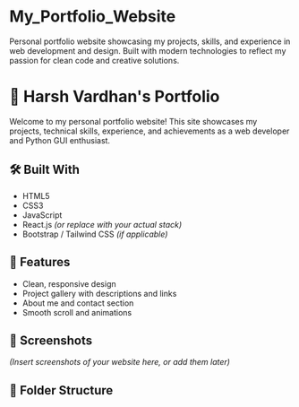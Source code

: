 # My_Portfolio_Website
Personal portfolio website showcasing my projects, skills, and experience in web development and design. Built with modern technologies to reflect my passion for clean code and creative solutions.

# 💼 Harsh Vardhan's Portfolio

Welcome to my personal portfolio website! This site showcases my projects, technical skills, experience, and achievements as a web developer and Python GUI enthusiast.


## 🛠️ Built With

- HTML5
- CSS3
- JavaScript
- React.js *(or replace with your actual stack)*
- Bootstrap / Tailwind CSS *(if applicable)*

## 📂 Features

- Clean, responsive design
- Project gallery with descriptions and links
- About me and contact section
- Smooth scroll and animations

## 📸 Screenshots

*(Insert screenshots of your website here, or add them later)*

## 📁 Folder Structure

